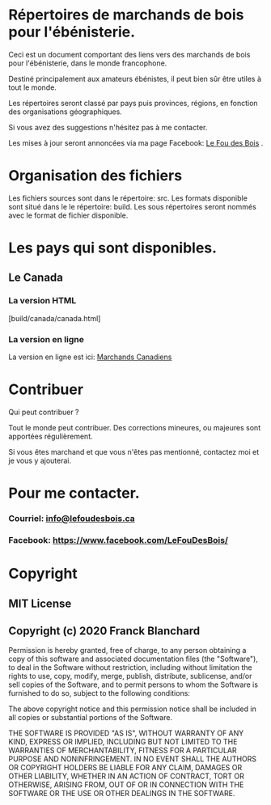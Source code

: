 # Répertoires de marchands de bois pour l'ébénisterie.

Ceci est un document comportant des liens vers des marchands de bois pour l'ébénisterie, dans le monde francophone.

Destiné principalement aux amateurs ébénistes, il peut bien sûr être utiles à tout le monde.

Les répertoires seront classé par pays puis provinces, régions, en fonction des organisations géographiques.

Si vous avez des suggestions n'hésitez pas à me contacter.

Les mises à jour seront annoncées via ma page Facebook:  [Le Fou des Bois](https://www.facebook.com/LeFouDesBois/)  .

# Organisation des fichiers

Les fichiers sources sont dans le répertoire: src.
Les formats disponible sont situé dans le le répertoire: build.
Les sous répertoires seront nommés avec le format de fichier disponible.

# Les pays qui sont disponibles.

## Le Canada

### La version HTML

[build/canada/canada.html]

### La version en ligne

La version en ligne est ici: [Marchands Canadiens](http://lefoudesbois.ca/documentation/ebenisterie/marchands/bois/canada/canada.html)

# Contribuer

Qui peut contribuer ?

Tout le monde peut contribuer. Des corrections mineures, ou majeures sont apportées régulièrement.

Si vous êtes marchand et que vous n'êtes pas mentionné, contactez moi et je vous y ajouterai.

# Pour me contacter.

### Courriel: <info@lefoudesbois.ca>
### Facebook: <https://www.facebook.com/LeFouDesBois/>

# Copyright
## MIT License
## Copyright (c) 2020 Franck Blanchard

Permission is hereby granted, free of charge, to any person obtaining a copy
of this software and associated documentation files (the "Software"), to deal
in the Software without restriction, including without limitation the rights
to use, copy, modify, merge, publish, distribute, sublicense, and/or sell
copies of the Software, and to permit persons to whom the Software is
furnished to do so, subject to the following conditions:

The above copyright notice and this permission notice shall be included in all
copies or substantial portions of the Software.

THE SOFTWARE IS PROVIDED "AS IS", WITHOUT WARRANTY OF ANY KIND, EXPRESS OR
IMPLIED, INCLUDING BUT NOT LIMITED TO THE WARRANTIES OF MERCHANTABILITY,
FITNESS FOR A PARTICULAR PURPOSE AND NONINFRINGEMENT. IN NO EVENT SHALL THE
AUTHORS OR COPYRIGHT HOLDERS BE LIABLE FOR ANY CLAIM, DAMAGES OR OTHER
LIABILITY, WHETHER IN AN ACTION OF CONTRACT, TORT OR OTHERWISE, ARISING FROM,
OUT OF OR IN CONNECTION WITH THE SOFTWARE OR THE USE OR OTHER DEALINGS IN THE
SOFTWARE.
